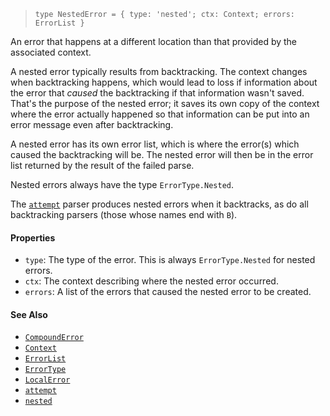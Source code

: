 <!--
 Copyright (c) 2020 Thomas J. Otterson
 
 This software is released under the MIT License.
 https://opensource.org/licenses/MIT
-->

> `type NestedError = { type: 'nested'; ctx: Context; errors: ErrorList }`

An error that happens at a different location than that provided by the associated context.

A nested error typically results from backtracking. The context changes when backtracking happens, which would lead to loss if information about the error that *caused* the backtracking if that information wasn't saved. That's the purpose of the nested error; it saves its own copy of the context where the error actually happened so that information can be put into an error message even after backtracking.

A nested error has its own error list, which is where the error(s) which caused the backtracking will be. The nested error will then be in the error list returned by the result of the failed parse.

Nested errors always have the type `ErrorType.Nested`.

The [`attempt`](../parsers/attempt.md) parser produces nested errors when it backtracks, as do all backtracking parsers (those whose names end with `B`).

#### Properties

* `type`: The type of the error. This is always `ErrorType.Nested` for nested errors.
* `ctx`: The context describing where the nested error occurred.
* `errors`: A list of the errors that caused the nested error to be created.

#### See Also

* [`CompoundError`](compounderror.md)
* [`Context`](context.md)
* [`ErrorList`](errorlist.md)
* [`ErrorType`](errortype.md)
* [`LocalError`](localerror.md)
* [`attempt`](../parsers/attempt.md)
* [`nested`](../tools/nested.md)